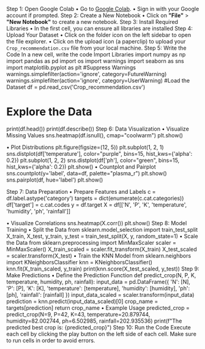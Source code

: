 Step 1: Open Google Colab
•	Go to [Google Colab](https://colab.research.google.com/).
•	Sign in with your Google account if prompted.
Step 2: Create a New Notebook
•	Click on **"File"** > **"New Notebook"** to create a new notebook.
Step 3: Install Required Libraries
•	In the first cell, you can ensure all libraries are installed 
Step 4: Upload Your Dataset
•	Click on the folder icon on the left sidebar to open the file explorer.
•	Click on the upload icon (a paperclip) to upload your `Crop_recommendation.csv` file from your local machine.
Step 5: Write the Code
In a new cell, write the code
Import Libraries
import numpy as np
import pandas as pd
import os
import warnings
import seaborn as sns
import matplotlib.pyplot as plt
#Suppress Warnings
warnings.simplefilter(action='ignore', category=FutureWarning)
warnings.simplefilter(action='ignore', category=UserWarning)
#Load the Dataset
df = pd.read_csv('Crop_recommendation.csv')
# Explore the Data
print(df.head())
print(df.describe())
Step 6: Data Visualization
•	Visualize Missing Values
 		sns.heatmap(df.isnull(), cmap="coolwarm")
   		plt.show()

•	Plot Distributions
   		plt.figure(figsize=(12, 5))
   		plt.subplot(1, 2, 1)
 		sns.distplot(df['temperature'], color="purple", bins=15, hist_kws={'alpha': 0.2})
  		plt.subplot(1, 2, 2)
   		sns.distplot(df['ph'], color="green", bins=15, hist_kws={'alpha': 0.2})
  		 plt.show()
•	Countplot and Pairplot
  sns.countplot(y='label', data=df, palette="plasma_r")
  plt.show()
  sns.pairplot(df, hue='label')
  plt.show()

Step 7: Data Preparation
•	Prepare Features and Labels
   		c = df.label.astype('category')
  		targets = dict(enumerate(c.cat.categories))
   		df['target'] = c.cat.codes
   		y = df.target
   		X = df[['N', 'P', 'K', 'temperature', 'humidity', 'ph', 'rainfall']]

•	Visualize Correlations
   		sns.heatmap(X.corr())
   		plt.show()
   Step 8: Model Training
•	Split the Data
   		from sklearn.model_selection import train_test_split
   		X_train, X_test, y_train, y_test = train_test_split(X, y, random_state=1)
•	Scale the Data
   		 from sklearn.preprocessing import MinMaxScaler
   		 scaler = MinMaxScaler()
   		X_train_scaled = scaler.fit_transform(X_train)
   		X_test_scaled = scaler.transform(X_test)
•	Train the KNN Model
  from sklearn.neighbors import KNeighborsClassifier
  knn = KNeighborsClassifier()
  knn.fit(X_train_scaled, y_train)
  print(knn.score(X_test_scaled, y_test))
Step 9: Make Predictions
•	Define the Prediction Function
   def predict_crop(N, P, K, temperature, humidity, ph, rainfall):
       input_data = pd.DataFrame({
           'N': [N],
           'P': [P],
           'K': [K],
           'temperature': [temperature],
           'humidity': [humidity],
           'ph': [ph],
           'rainfall': [rainfall]
       })
       input_data_scaled = scaler.transform(input_data)
       prediction = knn.predict(input_data_scaled)[0]
       crop_name = targets[prediction]
       return crop_name
•	Example Usage
   		       predicted_crop = predict_crop(N=9, P=42, K=43, 
temperature=20.879744, humidity=82.002744, 
ph=6.502985, rainfall=202.935536)
  	                    print(f"The predicted best crop is: {predicted_crop}") 
Step 10: Run the Code
Execute each cell by clicking the play button on the left side of each cell. Make sure to run cells in order to avoid errors.
